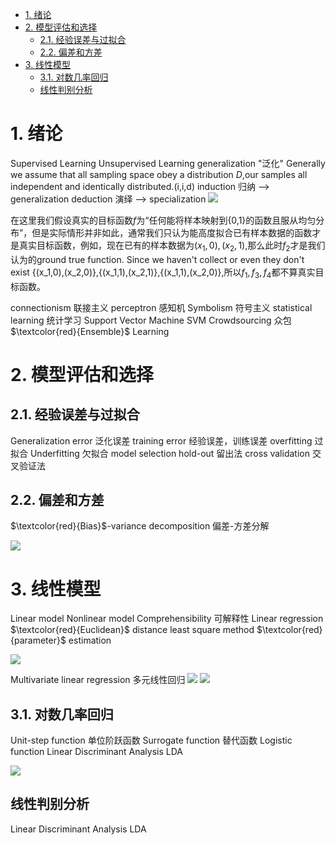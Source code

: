 <!-- TOC -->

- [1. 绪论](#1-绪论)
- [2. 模型评估和选择](#2-模型评估和选择)
  - [2.1. 经验误差与过拟合](#21-经验误差与过拟合)
  - [2.2. 偏差和方差](#22-偏差和方差)
- [3. 线性模型](#3-线性模型)
  - [3.1. 对数几率回归](#31-对数几率回归)
  - [线性判别分析](#线性判别分析)

<!-- /TOC -->

# 1. 绪论
Supervised Learning
Unsupervised Learning
generalization "泛化"
Generally we assume that all sampling space obey a distribution $D$,our samples all independent and identically distributed.(i,i,d)
induction 归纳 ——> generalization
deduction 演绎 ——> specialization
![](picture/2022-02-09-12-11-52.png)

在这里我们假设真实的目标函数$f$为“任何能将样本映射到{0,1}的函数且服从均匀分布”，但是实际情形并非如此，通常我们只认为能高度拟合已有样本数据的函数才是真实目标函数，例如，现在已有的样本数据为${(x_1,0),(x_2,1)}$,那么此时$f_2$才是我们认为的ground true function. Since we haven't collect or even they don't exist {(x_1,0),(x_2,0)},{(x_1,1),(x_2,1)},{(x_1,1),(x_2,0)},所以$f_1,f_3,f_4$都不算真实目标函数。


connectionism 联接主义
perceptron 感知机
Symbolism 符号主义
statistical learning 统计学习
Support Vector Machine SVM
Crowdsourcing 众包
$\textcolor{red}{Ensemble}$ Learning 

# 2. 模型评估和选择

## 2.1. 经验误差与过拟合
Generalization error 泛化误差
training error 经验误差，训练误差
overfitting 过拟合
Underfitting 欠拟合
model selection 
hold-out 留出法
cross validation 交叉验证法

## 2.2. 偏差和方差
$\textcolor{red}{Bias}$-variance decomposition 偏差-方差分解

![](picture/2022-02-09-18-36-23.png)

# 3. 线性模型
Linear model
Nonlinear model
Comprehensibility 可解释性
Linear regression
$\textcolor{red}{Euclidean}$ distance
least square method
$\textcolor{red}{parameter}$ estimation

![](picture/2022-02-09-21-39-53.png)

Multivariate linear regression 多元线性回归
![](picture/2022-02-10-19-33-49.png)
![](picture/2022-02-10-19-34-08.png)

## 3.1. 对数几率回归
Unit-step function 单位阶跃函数
Surrogate function 替代函数
Logistic function
Linear Discriminant Analysis LDA

![](picture/2022-02-10-21-23-56.png)

## 线性判别分析
Linear Discriminant Analysis LDA
